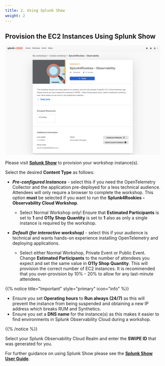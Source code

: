 ```yaml
---
title: 2. Using Splunk Show
weight: 2
---
```


## Provision the EC2 Instances Using Splunk Show

![Splunk Show](../images/splunk-show.png)

Please visit [**Splunk Show**](https://show.splunk.com/template/262/?type=workshop) to provision your workshop instance(s).

Select the desired **Content Type** as follows:

- _**Pre-configured Instances**_ - select this if you need the OpenTelemetry Collector and the application pre-deployed for a less technical audience. Attendees will only require a browser to complete the workshop. This option **must** be selected if you want to run the **Splunk4Rookies - Observability Cloud Workshop**.
  - Select Normal Workshop only! Ensure that **Estimated Participants** is set to **1** and **O11y Shop Quantity** is set to **1** also as only a single instance is required by the workshop.

- _**Default (for interactive workshop)**_ - select this if your audience is technical and wants hands-on experience installing OpenTelemetry and deploying applications.
  - Select either Normal Workshop, Private Event or Public Event. Change **Estimated Participants** to the number of attendees you expect and set the same value in **O11y Shop Quantity**. This will provision the correct number of EC2 instances. It is recommended that you over-provision by 10% - 20% to allow for any last-minute attendees.

{{% notice title="Important" style="primary" icon="info" %}}

- Ensure you set **Operating hours** to **Run always (24/7)** as this will prevent the instance from being suspended and obtaining a new IP address which breaks RUM and Synthetics.
- Ensure you set a **DNS name** for the instance(s) as this makes it easier to find environments in Splunk Observability Cloud during a workshop.

{{% /notice %}}

Select your Splunk Observability Cloud Realm and enter the **SWiPE ID** that was generated for you.

For further guidance on using Splunk Show please see the [**Splunk Show User Guide**](http://go/show/user-guide).
